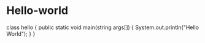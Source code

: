 # Hello-world
class hello
{
 public  static void main(string args[])
 {
  System.out.println("Hello World");
  }
 }
